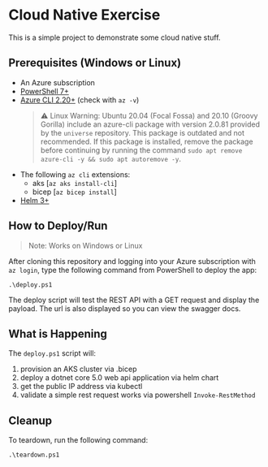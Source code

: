 # Cloud Native Exercise

 This is a simple project to demonstrate some cloud native stuff.

## Prerequisites (Windows or Linux)

* An Azure subscription
* [PowerShell 7+][powershell install]
* [Azure CLI 2.20+][az install] (check with `az -v`)
  > ⚠ Linux Warning: Ubuntu 20.04 (Focal Fossa) and 20.10 (Groovy Gorilla) include an azure-cli package with version 2.0.81 provided by the `universe` repository. This package is outdated and not recommended. If this package is installed, remove the package before continuing by running the command `sudo apt remove azure-cli -y && sudo apt autoremove -y`.
* The following `az cli` extensions:
  - aks [`az aks install-cli`]
  - bicep [`az bicep install`] 
* [Helm 3+][Helm Install]

## How to Deploy/Run

> Note: Works on Windows or Linux 

After cloning this repository and logging into your Azure subscription with `az login`, type the following command from PowerShell to deploy the app:

`.\deploy.ps1`

The deploy script will test the REST API with a GET request and display the payload. 
The url is also displayed so you can view the swagger docs.

## What is Happening

The `deploy.ps1` script will:
1. provision an AKS cluster via .bicep 
1. deploy a dotnet core 5.0 web api application via helm chart
1. get the public IP address via kubectl
1. validate a simple rest request works via powershell `Invoke-RestMethod`

## Cleanup

To teardown, run the following command:

`.\teardown.ps1`



[powershell install]: https://docs.microsoft.com/en-us/powershell/scripting/install/installing-powershell?view=powershell-7.1#powershell
[az install]: https://docs.microsoft.com/en-us/cli/azure/install-azure-cli#install
[Helm Install]:  https://helm.sh/docs/intro/install/#through-package-managers

